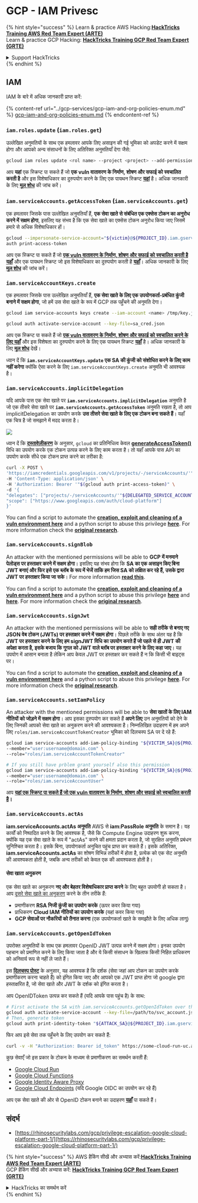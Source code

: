 # GCP - IAM Privesc

{% hint style="success" %}
Learn & practice AWS Hacking:<img src="../../../.gitbook/assets/image (1).png" alt="" data-size="line">[**HackTricks Training AWS Red Team Expert (ARTE)**](https://training.hacktricks.xyz/courses/arte)<img src="../../../.gitbook/assets/image (1).png" alt="" data-size="line">\
Learn & practice GCP Hacking: <img src="../../../.gitbook/assets/image (2).png" alt="" data-size="line">[**HackTricks Training GCP Red Team Expert (GRTE)**<img src="../../../.gitbook/assets/image (2).png" alt="" data-size="line">](https://training.hacktricks.xyz/courses/grte)

<details>

<summary>Support HackTricks</summary>

* Check the [**subscription plans**](https://github.com/sponsors/carlospolop)!
* **Join the** 💬 [**Discord group**](https://discord.gg/hRep4RUj7f) or the [**telegram group**](https://t.me/peass) or **follow** us on **Twitter** 🐦 [**@hacktricks\_live**](https://twitter.com/hacktricks\_live)**.**
* **Share hacking tricks by submitting PRs to the** [**HackTricks**](https://github.com/carlospolop/hacktricks) and [**HackTricks Cloud**](https://github.com/carlospolop/hacktricks-cloud) github repos.

</details>
{% endhint %}

## IAM

IAM के बारे में अधिक जानकारी प्राप्त करें:

{% content-ref url="../gcp-services/gcp-iam-and-org-policies-enum.md" %}
[gcp-iam-and-org-policies-enum.md](../gcp-services/gcp-iam-and-org-policies-enum.md)
{% endcontent-ref %}

### `iam.roles.update` (`iam.roles.get`)

उल्लेखित अनुमतियों के साथ एक हमलावर आपके लिए असाइन की गई भूमिका को अपडेट करने में सक्षम होगा और आपको अन्य संसाधनों के लिए अतिरिक्त अनुमतियाँ देगा जैसे:
```bash
gcloud iam roles update <rol name> --project <project> --add-permissions <permission>
```
आप **यहां** एक स्क्रिप्ट पा सकते हैं जो **एक vuln वातावरण के निर्माण, शोषण और सफाई को स्वचालित करती है** और इस विशेषाधिकार का दुरुपयोग करने के लिए एक पायथन स्क्रिप्ट [**यहां**](https://github.com/RhinoSecurityLabs/GCP-IAM-Privilege-Escalation/blob/master/ExploitScripts/iam.roles.update.py) है। अधिक जानकारी के लिए [**मूल शोध**](https://rhinosecuritylabs.com/gcp/privilege-escalation-google-cloud-platform-part-1/) की जांच करें।

### `iam.serviceAccounts.getAccessToken` (`iam.serviceAccounts.get`)

एक हमलावर जिसके पास उल्लेखित अनुमतियाँ हैं, **एक सेवा खाते से संबंधित एक एक्सेस टोकन का अनुरोध करने में सक्षम होगा**, इसलिए यह संभव है कि एक सेवा खाते का एक्सेस टोकन अनुरोध किया जाए जिसमें हमारे से अधिक विशेषाधिकार हों।
```bash
gcloud --impersonate-service-account="${victim}@${PROJECT_ID}.iam.gserviceaccount.com" \
auth print-access-token
```
आप एक स्क्रिप्ट पा सकते हैं जो [**एक vuln वातावरण के निर्माण, शोषण और सफाई को स्वचालित करती है यहाँ**](https://github.com/carlospolop/gcp\_privesc\_scripts/blob/main/tests/4-iam.serviceAccounts.getAccessToken.sh) और एक पायथन स्क्रिप्ट जो इस विशेषाधिकार का दुरुपयोग करती है [**यहाँ**](https://github.com/RhinoSecurityLabs/GCP-IAM-Privilege-Escalation/blob/master/ExploitScripts/iam.serviceAccounts.getAccessToken.py)। अधिक जानकारी के लिए [**मूल शोध**](https://rhinosecuritylabs.com/gcp/privilege-escalation-google-cloud-platform-part-1/) की जांच करें।

### `iam.serviceAccountKeys.create`

एक हमलावर जिसके पास उल्लेखित अनुमतियाँ हैं, **एक सेवा खाते के लिए एक उपयोगकर्ता-प्रबंधित कुंजी बनाने में सक्षम होगा**, जो हमें उस सेवा खाते के रूप में GCP तक पहुँचने की अनुमति देगा।
```bash
gcloud iam service-accounts keys create --iam-account <name> /tmp/key.json

gcloud auth activate-service-account --key-file=sa_cred.json
```
आप एक स्क्रिप्ट पा सकते हैं जो [**एक vuln वातावरण के निर्माण, शोषण और सफाई को स्वचालित करने के लिए यहाँ**](https://github.com/carlospolop/gcp\_privesc\_scripts/blob/main/tests/3-iam.serviceAccountKeys.create.sh) और इस विशेषता का दुरुपयोग करने के लिए एक पायथन स्क्रिप्ट [**यहाँ**](https://github.com/RhinoSecurityLabs/GCP-IAM-Privilege-Escalation/blob/master/ExploitScripts/iam.serviceAccountKeys.create.py) है। अधिक जानकारी के लिए [**मूल शोध**](https://rhinosecuritylabs.com/gcp/privilege-escalation-google-cloud-platform-part-1/) देखें।

ध्यान दें कि **`iam.serviceAccountKeys.update` एक SA की कुंजी को संशोधित करने के लिए काम नहीं करेगा** क्योंकि ऐसा करने के लिए `iam.serviceAccountKeys.create` अनुमति भी आवश्यक है।

### `iam.serviceAccounts.implicitDelegation`

यदि आपके पास एक सेवा खाते पर **`iam.serviceAccounts.implicitDelegation`** अनुमति है जो एक तीसरे सेवा खाते पर **`iam.serviceAccounts.getAccessToken`** अनुमति रखता है, तो आप implicitDelegation का उपयोग करके **उस तीसरे सेवा खाते के लिए एक टोकन बना सकते हैं**। यहाँ एक चित्र है जो समझाने में मदद करता है।

![](https://rhinosecuritylabs.com/wp-content/uploads/2020/04/image2-500x493.png)

ध्यान दें कि [**दस्तावेज़ीकरण**](https://cloud.google.com/iam/docs/understanding-service-accounts) के अनुसार, `gcloud` का प्रतिनिधित्व केवल [**generateAccessToken()**](https://cloud.google.com/iam/credentials/reference/rest/v1/projects.serviceAccounts/generateAccessToken) विधि का उपयोग करके एक टोकन उत्पन्न करने के लिए काम करता है। तो यहाँ आपके पास API का उपयोग करके सीधे एक टोकन प्राप्त करने का तरीका है:
```bash
curl -X POST \
'https://iamcredentials.googleapis.com/v1/projects/-/serviceAccounts/'"${TARGET_SERVICE_ACCOUNT}"':generateAccessToken' \
-H 'Content-Type: application/json' \
-H 'Authorization: Bearer '"$(gcloud auth print-access-token)" \
-d '{
"delegates": ["projects/-/serviceAccounts/'"${DELEGATED_SERVICE_ACCOUNT}"'"],
"scope": ["https://www.googleapis.com/auth/cloud-platform"]
}'
```
You can find a script to automate the [**creation, exploit and cleaning of a vuln environment here**](https://github.com/carlospolop/gcp\_privesc\_scripts/blob/main/tests/5-iam.serviceAccounts.implicitDelegation.sh) and a python script to abuse this privilege [**here**](https://github.com/RhinoSecurityLabs/GCP-IAM-Privilege-Escalation/blob/master/ExploitScripts/iam.serviceAccounts.implicitDelegation.py). For more information check the [**original research**](https://rhinosecuritylabs.com/gcp/privilege-escalation-google-cloud-platform-part-1/).

### `iam.serviceAccounts.signBlob`

An attacker with the mentioned permissions will be able to **GCP में मनमाने पेलोड्स पर हस्ताक्षर करने में सक्षम होगा**। इसलिए यह संभव होगा कि **SA का एक असाइन किए बिना JWT बनाएं और फिर इसे एक ब्लॉब के रूप में भेजें ताकि हम जिस SA को लक्षित कर रहे हैं, उसके द्वारा JWT पर हस्ताक्षर किया जा सके**। For more information [**read this**](https://medium.com/google-cloud/using-serviceaccountactor-iam-role-for-account-impersonation-on-google-cloud-platform-a9e7118480ed).

You can find a script to automate the [**creation, exploit and cleaning of a vuln environment here**](https://github.com/carlospolop/gcp\_privesc\_scripts/blob/main/tests/6-iam.serviceAccounts.signBlob.sh) and a python script to abuse this privilege [**here**](https://github.com/RhinoSecurityLabs/GCP-IAM-Privilege-Escalation/blob/master/ExploitScripts/iam.serviceAccounts.signBlob-accessToken.py) and [**here**](https://github.com/RhinoSecurityLabs/GCP-IAM-Privilege-Escalation/blob/master/ExploitScripts/iam.serviceAccounts.signBlob-gcsSignedUrl.py). For more information check the [**original research**](https://rhinosecuritylabs.com/gcp/privilege-escalation-google-cloud-platform-part-1/).

### `iam.serviceAccounts.signJwt`

An attacker with the mentioned permissions will be able to **सही तरीके से बनाए गए JSON वेब टोकन (JWTs) पर हस्ताक्षर करने में सक्षम होगा**। पिछले तरीके के साथ अंतर यह है कि **JWT पर हस्ताक्षर करने के लिए हम signJWT विधि का उपयोग करते हैं जो पहले से ही JWT की अपेक्षा करता है, इसके बजाय कि गूगल को JWT वाले ब्लॉब पर हस्ताक्षर करने के लिए कहा जाए**। यह उपयोग में आसान बनाता है लेकिन आप केवल JWT पर हस्ताक्षर कर सकते हैं न कि किसी भी बाइट्स पर।

You can find a script to automate the [**creation, exploit and cleaning of a vuln environment here**](https://github.com/carlospolop/gcp\_privesc\_scripts/blob/main/tests/7-iam.serviceAccounts.signJWT.sh) and a python script to abuse this privilege [**here**](https://github.com/RhinoSecurityLabs/GCP-IAM-Privilege-Escalation/blob/master/ExploitScripts/iam.serviceAccounts.signJWT.py). For more information check the [**original research**](https://rhinosecuritylabs.com/gcp/privilege-escalation-google-cloud-platform-part-1/).

### `iam.serviceAccounts.setIamPolicy` <a href="#iam.serviceaccounts.setiampolicy" id="iam.serviceaccounts.setiampolicy"></a>

An attacker with the mentioned permissions will be able to **सेवा खातों के लिए IAM नीतियों को जोड़ने में सक्षम होगा**। आप इसका दुरुपयोग कर सकते हैं **अपने लिए** उन अनुमतियों को देने के लिए जिनकी आपको सेवा खाते का अनुकरण करने की आवश्यकता है। निम्नलिखित उदाहरण में हम अपने लिए `roles/iam.serviceAccountTokenCreator` भूमिका को दिलचस्प SA पर दे रहे हैं:
```bash
gcloud iam service-accounts add-iam-policy-binding "${VICTIM_SA}@${PROJECT_ID}.iam.gserviceaccount.com" \
--member="user:username@domain.com" \
--role="roles/iam.serviceAccountTokenCreator"

# If you still have prblem grant yourself also this permission
gcloud iam service-accounts add-iam-policy-binding "${VICTIM_SA}@${PROJECT_ID}.iam.gserviceaccount.com" \ \
--member="user:username@domain.com" \
--role="roles/iam.serviceAccountUser"
```
आप [**यहां एक स्क्रिप्ट पा सकते हैं जो एक vuln वातावरण के निर्माण, शोषण और सफाई को स्वचालित करती है**](https://github.com/carlospolop/gcp\_privesc\_scripts/blob/main/tests/d-iam.serviceAccounts.setIamPolicy.sh)**।**

### `iam.serviceAccounts.actAs`

**iam.serviceAccounts.actAs अनुमति** AWS से **iam:PassRole अनुमति** के समान है। यह कार्यों को निष्पादित करने के लिए आवश्यक है, जैसे कि Compute Engine उदाहरण शुरू करना, क्योंकि यह एक सेवा खाते के रूप में "actAs" करने की क्षमता प्रदान करता है, जो सुरक्षित अनुमति प्रबंधन सुनिश्चित करता है। इसके बिना, उपयोगकर्ता अनुचित पहुंच प्राप्त कर सकते हैं। इसके अतिरिक्त, **iam.serviceAccounts.actAs** का शोषण विभिन्न तरीकों में होता है, प्रत्येक को एक सेट अनुमति की आवश्यकता होती है, जबकि अन्य तरीकों को केवल एक की आवश्यकता होती है।

#### सेवा खाता अनुकरण <a href="#service-account-impersonation" id="service-account-impersonation"></a>

एक सेवा खाते का अनुकरण **नए और बेहतर विशेषाधिकार प्राप्त करने** के लिए बहुत उपयोगी हो सकता है। आप [दूसरे सेवा खाते का अनुकरण](https://cloud.google.com/iam/docs/understanding-service-accounts#impersonating\_a\_service\_account) करने के तीन तरीके हैं:

* प्रमाणीकरण **RSA निजी कुंजी का उपयोग करके** (ऊपर कवर किया गया)
* प्राधिकरण **Cloud IAM नीतियों का उपयोग करके** (यहां कवर किया गया)
* **GCP सेवाओं पर नौकरियों को तैनात करना** (एक उपयोगकर्ता खाते के समझौते के लिए अधिक लागू)

### `iam.serviceAccounts.getOpenIdToken`

उपरोक्त अनुमतियों के साथ एक हमलावर OpenID JWT उत्पन्न करने में सक्षम होगा। इनका उपयोग पहचान को प्रमाणित करने के लिए किया जाता है और ये किसी संसाधन के खिलाफ किसी निहित प्राधिकरण को अनिवार्य रूप से नहीं ले जाते हैं।

इस [**दिलचस्प पोस्ट**](https://medium.com/google-cloud/authenticating-using-google-openid-connect-tokens-e7675051213b) के अनुसार, यह आवश्यक है कि दर्शक (सेवा जहां आप टोकन का उपयोग करके प्रमाणीकरण करना चाहते हैं) को इंगित किया जाए और आपको एक JWT प्राप्त होगा जो google द्वारा हस्ताक्षरित है, जो सेवा खाते और JWT के दर्शक को इंगित करता है।

आप OpenIDToken उत्पन्न कर सकते हैं (यदि आपके पास पहुंच है) के साथ:
```bash
# First activate the SA with iam.serviceAccounts.getOpenIdToken over the other SA
gcloud auth activate-service-account --key-file=/path/to/svc_account.json
# Then, generate token
gcloud auth print-identity-token "${ATTACK_SA}@${PROJECT_ID}.iam.gserviceaccount.com" --audiences=https://example.com
```
फिर आप इसे सेवा तक पहुँचने के लिए उपयोग कर सकते हैं:
```bash
curl -v -H "Authorization: Bearer id_token" https://some-cloud-run-uc.a.run.app
```
कुछ सेवाएँ जो इस प्रकार के टोकन के माध्यम से प्रमाणीकरण का समर्थन करती हैं:

* [Google Cloud Run](https://cloud.google.com/run/)
* [Google Cloud Functions](https://cloud.google.com/functions/docs/)
* [Google Identity Aware Proxy](https://cloud.google.com/iap/docs/authentication-howto)
* [Google Cloud Endpoints](https://cloud.google.com/endpoints/docs/openapi/authenticating-users-google-id) (यदि Google OIDC का उपयोग कर रहे हैं)

आप एक सेवा खाते की ओर से OpenID टोकन बनाने का उदाहरण [**यहाँ**](https://github.com/carlospolop-forks/GCP-IAM-Privilege-Escalation/blob/master/ExploitScripts/iam.serviceAccounts.getOpenIdToken.py) पा सकते हैं।

## संदर्भ

* [https://rhinosecuritylabs.com/gcp/privilege-escalation-google-cloud-platform-part-1/](https://rhinosecuritylabs.com/gcp/privilege-escalation-google-cloud-platform-part-1/)

{% hint style="success" %}
AWS हैकिंग सीखें और अभ्यास करें:<img src="../../../.gitbook/assets/image (1).png" alt="" data-size="line">[**HackTricks Training AWS Red Team Expert (ARTE)**](https://training.hacktricks.xyz/courses/arte)<img src="../../../.gitbook/assets/image (1).png" alt="" data-size="line">\
GCP हैकिंग सीखें और अभ्यास करें: <img src="../../../.gitbook/assets/image (2).png" alt="" data-size="line">[**HackTricks Training GCP Red Team Expert (GRTE)**<img src="../../../.gitbook/assets/image (2).png" alt="" data-size="line">](https://training.hacktricks.xyz/courses/grte)

<details>

<summary>HackTricks का समर्थन करें</summary>

* [**सदस्यता योजनाएँ**](https://github.com/sponsors/carlospolop) देखें!
* **हमारे** 💬 [**Discord समूह**](https://discord.gg/hRep4RUj7f) या [**telegram समूह**](https://t.me/peass) में शामिल हों या **Twitter** 🐦 पर हमें **फॉलो करें** [**@hacktricks\_live**](https://twitter.com/hacktricks\_live)**.**
* **हैकिंग ट्रिक्स साझा करें और** [**HackTricks**](https://github.com/carlospolop/hacktricks) और [**HackTricks Cloud**](https://github.com/carlospolop/hacktricks-cloud) गिटहब रिपोजिटरी में PR सबमिट करें।

</details>
{% endhint %}
